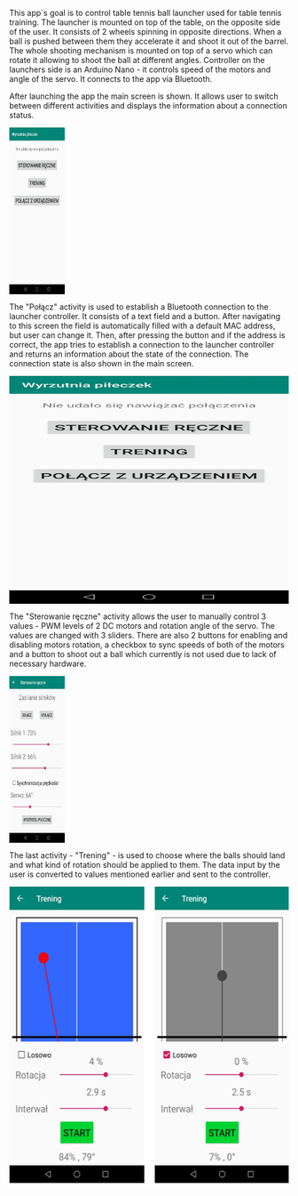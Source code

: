 This app`s goal is to control table tennis ball launcher used for table tennis training. The launcher is mounted on top of the table, on the opposite side of the user. It consists of 2 wheels spinning in opposite directions. When a ball is pushed between them they accelerate it and shoot it out of the barrel. The whole shooting mechanism is mounted on top of a servo which can rotate it allowing to shoot the ball at different angles. Controller on the launchers side is an Arduino Nano - it controls speed of the motors and angle of the servo. It connects to the app via Bluetooth.

After launching the app the main screen is shown. It allows user to switch between different activities and displays the information about a connection status.

<img src="https://github.com/mmajchrzak557/ball-launcher/blob/master/res/main.jpg" align="center" width="100" height="300">

The "Połącz" activity is used to establish a Bluetooth connection to the launcher controller. It consists of a text field and a button. After navigating to this screen the field is automatically filled with a default MAC address, but user can change it. Then, after pressing the button and if the address is correct, the app tries to establish a connection to the launcher controller and returns an information about the state of the connection. The connection state is also shown in the main screen.

<img src="https://github.com/mmajchrzak557/ball-launcher/blob/master/res/main.jpg" align="center" width="626" height="410">

The "Sterowanie ręczne" activity allows the user to manually control 3 values - PWM levels of 2 DC motors and rotation angle of the servo. The values are changed with 3 sliders. There are also 2 buttons for enabling and disabling motors rotation, a checkbox to sync speeds of both of the motors and a button to shoot out a ball which currently is not used due to lack of necessary hardware.

<img src="https://github.com/mmajchrzak557/ball-launcher/blob/master/res/manual.jpg" align="center" width="100" height="300">

The last activity - "Trening" - is used to choose where the balls should land and what kind of rotation should be applied to them. The data input by the user is converted to values mentioned earlier and sent to the controller.

<img src="https://github.com/mmajchrzak557/ball-launcher/blob/master/res/training.png" align="center" width="554" height="543">
